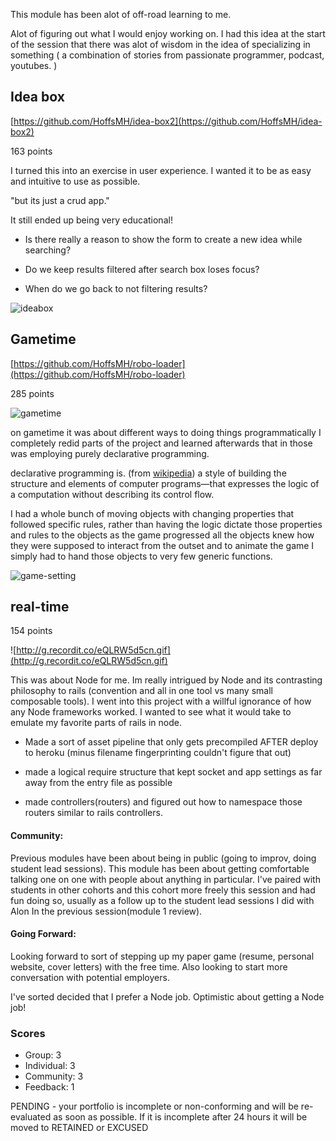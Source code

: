 This module has been alot of off-road learning to me.

Alot of figuring out what I would enjoy working on. I had this idea at the start of the session that there was alot of wisdom in the idea of specializing in something ( a combination of stories from passionate programmer, podcast, youtubes. )

## Idea box
[https://github.com/HoffsMH/idea-box2](https://github.com/HoffsMH/idea-box2)

163 points

I turned this into an exercise in user experience. I wanted it to be as easy and intuitive to use as possible.

"but its just a crud app."

It still ended up being very educational!

* Is there really a reason to show the form to create a new idea while searching?

* Do we keep results filtered after search box loses focus?

* When do we go back to not filtering results?

![ideabox](http://g.recordit.co/xyu0HBG5Td.gif)

## Gametime
[https://github.com/HoffsMH/robo-loader](https://github.com/HoffsMH/robo-loader)

285 points

![gametime](http://g.recordit.co/53Z2tX8nMR.gif)

on gametime it was about different ways to doing things programmatically
I completely redid parts of the project and learned afterwards that in those was employing purely declarative programming.

declarative programming is. (from [wikipedia](https://en.wikipedia.org/wiki/Declarative_programming))
a style of building the structure and elements of computer programs—that expresses the logic of a computation without describing its control flow.

I had a whole bunch of moving objects with changing properties that followed specific rules, rather than having the logic dictate those properties and rules to the objects as the game progressed all the objects knew how they were supposed to interact from the outset and to animate the game I simply had to hand those objects to very few generic functions.

![game-setting](http://g.recordit.co/lzMgFRhK6B.gif)

## real-time

154 points

![http://g.recordit.co/eQLRW5d5cn.gif](http://g.recordit.co/eQLRW5d5cn.gif)

This was about Node for me. Im really intrigued by Node and its contrasting philosophy to rails (convention and all in one tool vs many small composable tools). I went into this project with a willful ignorance of how any Node frameworks worked. I wanted to see what it would take to emulate my favorite parts of rails in node.

* Made a sort of asset pipeline that only gets precompiled AFTER deploy to heroku (minus filename fingerprinting couldn't figure that out)

* made a logical require structure that kept socket and app settings as far away from the entry file as possible

* made controllers(routers) and figured out how to namespace those routers similar to rails controllers.

#### Community:
Previous modules have been about being in public (going to improv, doing student lead sessions). This module has been about getting comfortable talking one on one with people about anything in particular. I've paired with students in other cohorts and this cohort more freely this session and had fun doing so, usually as a follow up to the student lead sessions I did with Alon In the previous session(module 1 review).

#### Going Forward:
Looking forward to sort of stepping up my paper game (resume, personal website, cover letters) with the free time. Also looking to start more conversation with potential employers.

I've sorted decided that I prefer a Node job. Optimistic about getting a Node job!


### Scores

- Group: 3
- Individual: 3
- Community: 3
- Feedback: 1

PENDING - your portfolio is incomplete or non-conforming and will be re-evaluated as soon as possible. If it is incomplete after 24 hours it will be moved to RETAINED or EXCUSED
